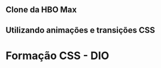 <h2>
  Clone da HBO Max
</h2>
<h2>
  Utilizando animações e transições CSS
</h2>
<h1>
  Formação CSS - DIO
</h1>
